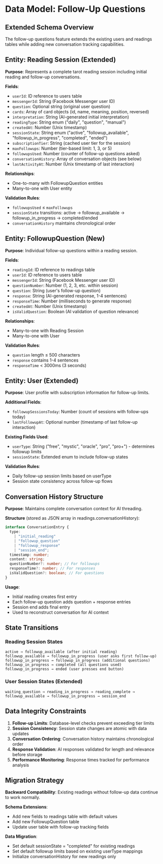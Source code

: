 # Data Model: Follow-Up Questions

## Extended Schema Overview

The follow-up questions feature extends the existing users and readings tables while adding new conversation tracking capabilities.

## Entity: Reading Session (Extended)

**Purpose**: Represents a complete tarot reading session including initial reading and follow-up conversations.

**Fields**:

- `userId`: ID reference to users table
- `messengerId`: String (Facebook Messenger user ID)
- `question`: Optional string (original user question)
- `cards`: Array of card objects (id, name, meaning, position, reversed)
- `interpretation`: String (AI-generated initial interpretation)
- `readingType`: String enum ("daily", "question", "manual")
- `createdAt`: Number (Unix timestamp)
- `sessionState`: String enum ("active", "followup_available", "followup_in_progress", "completed", "ended")
- `subscriptionTier`: String (cached user tier for the session)
- `maxFollowups`: Number (tier-based limit: 1, 3, or 5)
- `followupsUsed`: Number (counter of follow-up questions asked)
- `conversationHistory`: Array of conversation objects (see below)
- `lastActivityAt`: Number (Unix timestamp of last interaction)

**Relationships**:

- One-to-many with FollowupQuestion entities
- Many-to-one with User entity

**Validation Rules**:

- `followupsUsed` ≤ `maxFollowups`
- `sessionState` transitions: active → followup_available → followup_in_progress → completed/ended
- `conversationHistory` maintains chronological order

## Entity: FollowupQuestion (New)

**Purpose**: Individual follow-up questions within a reading session.

**Fields**:

- `readingId`: ID reference to readings table
- `userId`: ID reference to users table
- `messengerId`: String (Facebook Messenger user ID)
- `questionNumber`: Number (1, 2, 3, etc. within session)
- `question`: String (user's follow-up question)
- `response`: String (AI-generated response, 1-4 sentences)
- `responseTime`: Number (milliseconds to generate response)
- `createdAt`: Number (Unix timestamp)
- `isValidQuestion`: Boolean (AI validation of question relevance)

**Relationships**:

- Many-to-one with Reading Session
- Many-to-one with User

**Validation Rules**:

- `question` length ≤ 500 characters
- `response` contains 1-4 sentences
- `responseTime` < 3000ms (3 seconds)

## Entity: User (Extended)

**Purpose**: User profile with subscription information for follow-up limits.

**Additional Fields**:

- `followupSessionsToday`: Number (count of sessions with follow-ups today)
- `lastFollowupAt`: Optional number (timestamp of last follow-up interaction)

**Existing Fields Used**:

- `userType`: String ("free", "mystic", "oracle", "pro", "pro+") - determines followup limits
- `sessionState`: Extended enum to include follow-up states

**Validation Rules**:

- Daily follow-up session limits based on userType
- Session state consistency across follow-up flows

## Conversation History Structure

**Purpose**: Maintains complete conversation context for AI threading.

**Structure** (stored as JSON array in readings.conversationHistory):

```typescript
interface ConversationEntry {
  type:
    | "initial_reading"
    | "followup_question"
    | "followup_response"
    | "session_end";
  timestamp: number;
  content: string;
  questionNumber?: number; // For followups
  responseTime?: number; // For responses
  isValidQuestion?: boolean; // For questions
}
```

**Usage**:

- Initial reading creates first entry
- Each follow-up question adds question + response entries
- Session end adds final entry
- Used to reconstruct conversation for AI context

## State Transitions

### Reading Session States

```
active → followup_available (after initial reading)
followup_available → followup_in_progress (user asks first follow-up)
followup_in_progress → followup_in_progress (additional questions)
followup_in_progress → completed (all questions used)
followup_in_progress → ended (user presses end button)
```

### User Session States (Extended)

```
waiting_question → reading_in_progress → reading_complete → followup_available → followup_in_progress → session_end
```

## Data Integrity Constraints

1. **Follow-up Limits**: Database-level checks prevent exceeding tier limits
2. **Session Consistency**: Session state changes are atomic with data updates
3. **Conversation Ordering**: Conversation history maintains chronological order
4. **Response Validation**: AI responses validated for length and relevance before storage
5. **Performance Monitoring**: Response times tracked for performance analysis

## Migration Strategy

**Backward Compatibility**: Existing readings without follow-up data continue to work normally.

**Schema Extensions**:

- Add new fields to readings table with default values
- Add new FollowupQuestion table
- Update user table with follow-up tracking fields

**Data Migration**:

- Set default sessionState = "completed" for existing readings
- Set default followup limits based on existing userType mappings
- Initialize conversationHistory for new readings only
